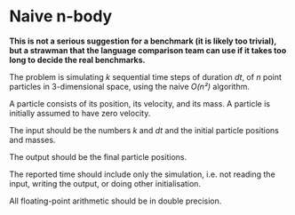 # Naive n-body

**This is not a serious suggestion for a benchmark (it is likely too
trivial), but a strawman that the language comparison team can use if
it takes too long to decide the real benchmarks.**

The problem is simulating *k* sequential time steps of duration *dt*,
of *n* point particles in 3-dimensional space, using the naive *O(n²)*
algorithm.

A particle consists of its position, its velocity, and its mass.  A
particle is initially assumed to have zero velocity.

The input should be the numbers *k* and *dt* and the initial particle
positions and masses.

The output should be the final particle positions.

The reported time should include only the simulation, i.e. not reading
the input, writing the output, or doing other initialisation.

All floating-point arithmetic should be in double precision.
